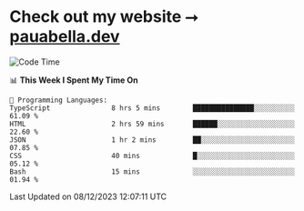 # Check out my website ⭢ [pauabella.dev](https://pauabella.dev)

<!--START_SECTION:waka-->
![Code Time](http://img.shields.io/badge/Code%20Time-2%2C751%20hrs%2010%20mins-blue)

📊 **This Week I Spent My Time On** 

```text
💬 Programming Languages: 
TypeScript               8 hrs 5 mins        ███████████████░░░░░░░░░░   61.09 % 
HTML                     2 hrs 59 mins       ██████░░░░░░░░░░░░░░░░░░░   22.60 % 
JSON                     1 hr 2 mins         ██░░░░░░░░░░░░░░░░░░░░░░░   07.85 % 
CSS                      40 mins             █░░░░░░░░░░░░░░░░░░░░░░░░   05.12 % 
Bash                     15 mins             ░░░░░░░░░░░░░░░░░░░░░░░░░   01.94 % 
```


 Last Updated on 08/12/2023 12:07:11 UTC
<!--END_SECTION:waka-->
